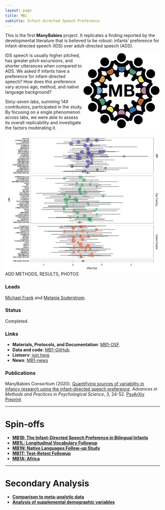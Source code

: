```yaml
---
layout: page
title: MB1
subtitle: Infant-directed Speech Preference
---
```


<!--
To-do:
- Short description of the study (justification, methods, results WITH images/plots)
  - model: https://manyprimates.github.io/pilot/
- add Contributors (header)
-->

<!-- Description (300-word?) intro + method + result -->
This is the first **ManyBabies** project. It replicates a finding reported by the developmental literature that is believed to be robust: infants’ preference for infant-directed speech (IDS) over adult-directed speech (ADS).

<!-- add in-line image (~ 250px looks ok); alligned with the next paragraph -->
<img style="float: right;" src="/assets/img/avatar-icon_placeholder.png">

IDS speech is usually higher pitched, has greater pitch excursions, and shorter utterances when compared to ADS. We asked if infants have a preference for infant-directed speech? How does this preference vary across age, method, and native language background?

Sixty-seven labs, summing 149 contributors, participated in the study. By focusing on a single phenomenon across labs, we were able to assess its overall replicability and investigate the factors moderating it.


<!-- add in-line image; alligned with the next paragraph -->
<img style="float: right;" src="/assets/img/mb1_graph_low_quality_replace.jpg">



<!-- backup
This is the first **ManyBabies** project, seeking to replicate the classic infant-directed speech preference shown by infants. We asked if infants have a preference for infant-directed speech? How does this preference vary across age, method, and native language background?
-->


ADD METHODS, RESULTS, PHOTOS

### Leads

[Michael Frank](https://web.stanford.edu/~mcfrank/) and [Melanie Soderstrom](https://home.cc.umanitoba.ca/~soderstr/).

### Status

Completed.

### Links

* **Materials, Protocols, and Documentation**: [MB1-OSF](https://osf.io/re95x/).
* **Data and code**: [MB1-GitHub](https://github.com/manybabies/mb1-analysis-public).
* **Listserv**: [join here](https://mailman.stanford.edu/mailman/listinfo/manybabies1).  
* **News**: [MB1-news]({{site.baseurl}}/tags/#MB1)

### Publications

ManyBabies Consortium (2020). [Quantifying sources of variability in infancy research using the infant-directed speech preference](https://doi.org/10.1177/2515245919900809). _Advances in Methods and Practices in Psychological Science_, 3, 24-52. [PsyArXiv Preprint](https://psyarxiv.com/s98ab)

***

# Spin-offs

* [**MB1B: The Infant-Directed Speech Preference in Bilingual Infants**]({{site.baseurl}}/MB1B/)
* [**MB1L: Longitudinal Vocabulary Followup**]({{site.baseurl}}/MB1L/)
* [**MB1N: Native Languages Follow-up Study**]({{site.baseurl}}/MB1N/)
* [**MB1T: Test-Retest Followup**]({{site.baseurl}}/MB1T/)
* [**MB1A: Africa**]({{site.baseurl}}/MB1A/)

***

# Secondary Analysis
* [**Comparison to meta-analytic data**]({{site.baseurl}}/MB1SA/)
* [**Analysis of supplemental demographic variables**]({{site.baseurl}}/MB1SA/)
